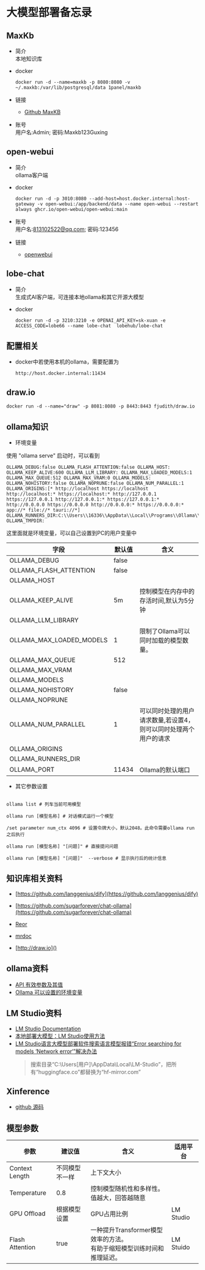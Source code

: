 # 大模型部署备忘录

## MaxKb
- 简介   
  本地知识库
- docker

	```shell
	docker run -d --name=maxkb -p 8080:8080 -v ~/.maxkb:/var/lib/postgresql/data 1panel/maxkb
	```
- 链接
	- [Github MaxKB](https://github.com/1Panel-dev/MaxKB)

- 账号  
	用户名:Admin; 密码:Maxkb123Guxing


## open-webui
- 简介  
  ollama客户端

- docker 

	```shell
	docker run -d -p 3010:8080 --add-host=host.docker.internal:host-gateway -v open-webui:/app/backend/data --name open-webui --restart always ghcr.io/open-webui/open-webui:main
	```

- 账号  
	用户名:813102522@qq.com; 密码:123456

- 链接  
  - [openwebui](https://docs.openwebui.com/)

## lobe-chat
- 简介  
  生成式AI客户端，可连接本地ollama和其它开源大模型
- docker 

	```shell
	docker run -d -p 3210:3210 -e OPENAI_API_KEY=sk-xuan -e ACCESS_CODE=lobe66 --name lobe-chat  lobehub/lobe-chat
	```

## 配置相关

- docker中若使用本机的ollama，需要配置为
  ```text
  http://host.docker.internal:11434
  ```
## draw.io

```docker
docker run -d --name="draw" -p 8081:8080 -p 8443:8443 fjudith/draw.io
```

## ollama知识

- 环境变量

使用 "ollama serve" 启动时，可以看到
```test
OLLAMA_DEBUG:false OLLAMA_FLASH_ATTENTION:false OLLAMA_HOST: OLLAMA_KEEP_ALIVE:600 OLLAMA_LLM_LIBRARY: OLLAMA_MAX_LOADED_MODELS:1 OLLAMA_MAX_QUEUE:512 OLLAMA_MAX_VRAM:0 OLLAMA_MODELS: OLLAMA_NOHISTORY:false OLLAMA_NOPRUNE:false OLLAMA_NUM_PARALLEL:1 OLLAMA_ORIGINS:[* http://localhost https://localhost http://localhost:* https://localhost:* http://127.0.0.1 https://127.0.0.1 http://127.0.0.1:* https://127.0.0.1:* http://0.0.0.0 https://0.0.0.0 http://0.0.0.0:* https://0.0.0.0:* app://* file://* tauri://*] OLLAMA_RUNNERS_DIR:C:\\Users\\16336\\AppData\\Local\\Programs\\Ollama\\ollama_runners OLLAMA_TMPDIR:
```
这里面就是环境变量，可以自己设置到PC的用户变量中

|字段|默认值|含义|
|--|--|--|
|OLLAMA_DEBUG|false||
|OLLAMA_FLASH_ATTENTION|false||
|OLLAMA_HOST|||
|OLLAMA_KEEP_ALIVE|5m|控制模型在内存中的存活时间,默认为5分钟|
|OLLAMA_LLM_LIBRARY|||
|OLLAMA_MAX_LOADED_MODELS|1|限制了Ollama可以同时加载的模型数量。|
|OLLAMA_MAX_QUEUE|512||
|OLLAMA_MAX_VRAM|||
|OLLAMA_MODELS|||
|OLLAMA_NOHISTORY|false||
|OLLAMA_NOPRUNE|||
|OLLAMA_NUM_PARALLEL|1|可以同时处理的用户请求数量,若设置4，则可以同时处理两个用户的请求|
|OLLAMA_ORIGINS|||
|OLLAMA_RUNNERS_DIR|||
|OLLAMA_PORT|11434|Ollama的默认端口|

- 其它参数设置

```shell

ollama list # 列车当前可用模型

ollama run [模型名称] # 对话模式运行一个模型

/set parameter num_ctx 4096 # 设置令牌大小，默认2048。此命令需要ollama run 之后执行

ollama run [模型名称] "[问题]" # 直接提问问题

ollama run [模型名称] "[问题]"  --verbose # 显示执行后的统计信息

```

## 知识库相关资料

- [https://github.com/langgenius/dify](https://github.com/langgenius/dify)

- [https://github.com/sugarforever/chat-ollama](https://github.com/sugarforever/chat-ollama)

- [Reor](https://www.reorproject.org/)

- [mrdoc]() 

- [http://draw.io]()


## ollama资料

- [API 有效参数及其值](https://ollama.fan/reference/modelfile/#valid-parameters-and-values)
- [Ollama 可以设置的环境变量](https://blog.csdn.net/engchina/article/details/138743634)


## LM Studio资料 

- [LM Studio Documentation](https://lmstudio.ai/docs/welcome)
- [本地部署大模型：LM Studio使用方法](https://zhuanlan.zhihu.com/p/692372977)
- [LM Studio语言大模型部署软件搜索语言模型报错“Error searching for models ‘Network error‘”解决办法
](https://blog.csdn.net/u012514495/article/details/139418711)
  >搜索目录“C:\Users\[用户]\AppData\Local\LM-Studio”，把所有“huggingface.co”都替换为“hf-mirror.com”

## Xinference

- [github 源码](https://github.com/xorbitsai/inference)


## 模型参数

|参数|建议值|含义|适用平台|
|--|--|--|--|
|Context Length|不同模型不一样|上下文大小||
|Temperature|0.8|控制模型随机性和多样性。</br>值越大，回答越随意||
|GPU Offload|根据模型设置|GPU占用比例|LM Studio|
|Flash Attention|true|一种提升Transformer模型效率的方法。</br>有助于缩短模型训练时间和推理延迟。|LM Stuido|